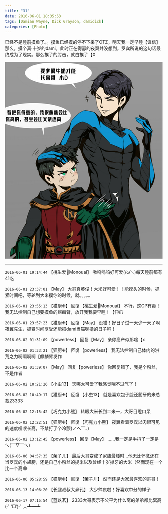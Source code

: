 ```yaml
---
title: "31"
date: 2016-06-01 18:35:53
tags: [Damian Wayne, Dick Grayson, damidick]
categories: [Photo]
---
```


<p>已经不是睡前摸鱼了。。摸鱼已经摸的停不下来了OTZ，明天我一定早睡【谁信】那么，摸个真&middot;十岁的dami。此时正在得瑟的夜翼并没想到，罗宾所说的这句话最终成为了现实。那么挨了的肘击，就白挨了【X</p>

![](https://raw.githubusercontent.com/alicewish/meowchain247/master/img_cVZNdzJtQk9JV2Y3ZXZULzJoOVJjTXJQa2xCSmI5Q0dVd1hNNGFnUndGYVM3cjFpeVJ2K0N3PT0.jpg)

---

`2016-06-01 19:14:44` 【桃生爱🍑Monouai】 嗷呜呜呜好可爱(/ω＼)每天睡前都有41吃

`2016-06-01 23:37:01` 【May】 大哥真英俊！大米好可爱！！能摸头的时候，抓紧时间吧，等轮到大米摸你的时候，就。。。。。

`2016-06-01 23:55:13` 【猫厨✙】 回复【桃生爱🍑Monouai】 不行，这CP有毒！我无法控制自己想要摸鱼的麒麟臂，放开我我要早睡！【伸爪

`2016-06-01 23:57:23` 【猫厨✙】 回复【May】 没错！好日子过一天少一天了啊夜翼先生，抓紧时间享受还能把dami当猫咪撸的日子吧！

`2016-06-02 01:31:09` 【powerless】 回复【May】 亲你高产似那啥【x

`2016-06-02 01:33:21` 【猫厨✙】 回复【powerless】 我无法控制自己体内的洪荒之力啊啊啊啊【麒麟臂发作

`2016-06-02 01:39:07` 【May】 回复【powerless】 你回复错了，我是个粉丝，不是作者

`2016-06-02 10:21:26` 【小虫13】 天哪太可爱了我感觉喘不过气了！

`2016-06-02 10:49:17` 【猫厨✙】 回复【小虫13】 就是喜欢包子脸还豁牙的米总裁23333

`2016-06-02 12:15:42` 【巧克力小熊】 转眼大米长到二米一，大哥目瞪口呆

`2016-06-02 12:22:51` 【猫厨✙】 回复【巧克力小熊】 夜翼看着罗宾以肉眼可见的速度嗖嗖长高，不禁打了个冷颤(ノへ￣、)

`2016-06-02 13:12:45` 【powerless】 回复【May】 ……我一定是手抖了一定是ㄟ(￣▽￣ㄟ)

`2016-06-06 04:57:35` 【茉子儿】 最后大哥变成了家族最矮时...他无比怀念还在当罗宾的小翅膀，还是自己小粉丝的提米以及曾经十岁掉牙的大米（然而现在一个比一个高😂

`2016-06-06 05:28:59` 【猫厨✙】 回复【茉子儿】 然而还是大家最喜欢的哥哥！

`2016-06-13 14:06:20` 【长腿叔叔大鼻孔】 大少帅疯啦！好喜欢中分的样子

`2016-06-17 07:15:54` 【蓝玖茗】 2333大哥表示不公平为什么窝的弟弟都比窝高(╯‵□′)╯︵┻━┻
